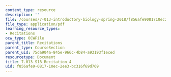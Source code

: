```yaml
---
content_type: resource
description: ''
file: /courses/7-013-introductory-biology-spring-2018/f856afe9081710ec2ee3bc316f69d769_MIT7_013s18R4Q.pdf
file_type: application/pdf
learning_resource_types:
- Recitations
ocw_type: OCWFile
parent_title: Recitations
parent_type: CourseSection
parent_uid: 75da904a-845e-966c-4b84-a93193f1eced
resourcetype: Document
title: 7.013 S18 Recitation 4
uid: f856afe9-0817-10ec-2ee3-bc316f69d769
---
```

